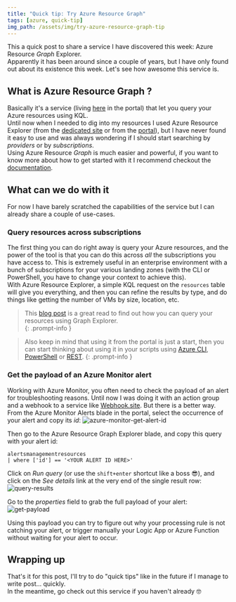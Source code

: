 ```yaml
---
title: "Quick tip: Try Azure Resource Graph"
tags: [azure, quick-tip]
img_path: /assets/img/try-azure-resource-graph-tip
---
```


This a quick post to share a service I have discovered this week: Azure Resource _Graph_ Explorer.  
Apparently it has been around since a couple of years, but I have only found out about its existence this week. Let's see how awesome this service is.

## What is Azure Resource Graph ?
Basically it's a service (living [here](https://portal.azure.com/#view/HubsExtension/ArgQueryBlade) in the portal) that let you query your Azure resources using KQL.  
Until now when I needed to dig into my resources I used Azure Resource Explorer (from the [dedicated site](https://resources.azure.com) or from the [portal](https://portal.azure.com/#view/HubsExtension/ArmExplorerBlade)), but I have never found it easy to use and was always wondering if I should start searching by _providers_ or by _subscriptions_.  
Using Azure Resource _Graph_ is much easier and powerful, if you want to know more about how to get started with it I recommend checkout the [documentation](https://learn.microsoft.com/en-us/azure/governance/resource-graph/).

## What can we do with it
For now I have barely scratched the capabilities of the service but I can already share a couple of use-cases.

### Query resources across subscriptions
The first thing you can do right away is query your Azure resources, and the power of the tool is that you can do this across _all_ the subscriptions you have access to. This is extremely useful in an enterprise environment with a bunch of subscriptions for your various landing zones (with the CLI or PowerShell, you have to change your context to achieve this).  
With Azure Resource Explorer, a simple KQL request on the `resources` table will give you everything, and then you can refine the results by type, and do things like getting the number of VMs by size, location, etc.  

> This [blog post](https://techcommunity.microsoft.com/t5/itops-talk-blog/azure-resource-graph-zero-to-hero/ba-p/2303572) is a great read to find out how you can query your resources using Graph Explorer.  
{: .prompt-info }

> Also keep in mind that using it from the portal is just a start, then you can start thinking about using it in your scripts using [Azure CLI](https://learn.microsoft.com/en-us/azure/governance/resource-graph/first-query-azurecli), [PowerShell](https://learn.microsoft.com/en-us/azure/governance/resource-graph/first-query-powershell) or [REST](https://learn.microsoft.com/en-us/azure/governance/resource-graph/first-query-rest-api).
{: .prompt-info }

### Get the payload of an Azure Monitor alert
Working with Azure Monitor, you often need to check the payload of an alert for troubleshooting reasons. Until now I was doing it with an action group and a webhook to a service like [Webhook.site](https://webhook.site/). But there is a better way.  
From the Azure Monitor Alerts blade in the portal, select the occurrence of your alert and copy its _id_:
![azure-monitor-get-alert-id](/01-get-alert-id.png)

Then go to the Azure Resource Graph Explorer blade, and copy this query with your alert id:
```kusto
alertsmanagementresources
| where ['id'] == '<YOUR ALERT ID HERE>'
```
Click on _Run query_ (or use the `shift+enter` shortcut like a boss 😎), and click on the _See details_ link at the very end of the single result row:
![query-results](/02-execute-query.png)

Go to the _properties_ field to grab the full payload of your alert:
![get-payload](/03-get-results.png)

Using this payload you can try to figure out why your processing rule is not catching your alert, or trigger manually your Logic App or Azure Function without waiting for your alert to occur.

## Wrapping up
That's it for this post, I'll try to do "quick tips" like in the future if I manage to write post... quickly.  
In the meantime, go check out this service if you haven't already 🤓